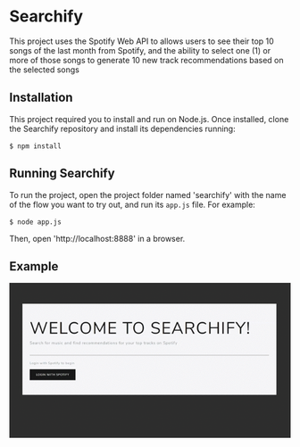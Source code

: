 # Searchify

This project uses the Spotify Web API to allows users to see their top 10 songs of the last month from Spotify,
and the ability to select one (1) or more of those songs to generate 10 new track recommendations based on the selected songs

## Installation

This project required you to install and run on Node.js. Once installed, clone the Searchify repository and install its dependencies running:

    $ npm install

## Running Searchify
To run the project, open the project folder named 'searchify' with the name of the flow you want to try out, and run its `app.js` file. For example:

    $ node app.js

Then, open 'http://localhost:8888' in a browser.

## Example
![Searcify Track Search and Recommendation Example](https://github.com/laurenrodr/searchify/blob/master/examples/topTracksRec.gif)
